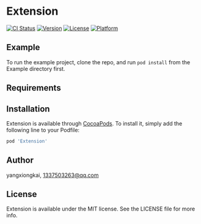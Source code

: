 # Extension

[![CI Status](https://img.shields.io/travis/yangxiongkai/Extension.svg?style=flat)](https://travis-ci.org/yangxiongkai/Extension)
[![Version](https://img.shields.io/cocoapods/v/Extension.svg?style=flat)](https://cocoapods.org/pods/Extension)
[![License](https://img.shields.io/cocoapods/l/Extension.svg?style=flat)](https://cocoapods.org/pods/Extension)
[![Platform](https://img.shields.io/cocoapods/p/Extension.svg?style=flat)](https://cocoapods.org/pods/Extension)

## Example

To run the example project, clone the repo, and run `pod install` from the Example directory first.

## Requirements

## Installation

Extension is available through [CocoaPods](https://cocoapods.org). To install
it, simply add the following line to your Podfile:

```ruby
pod 'Extension'
```

## Author

yangxiongkai, 1337503263@qq.com

## License

Extension is available under the MIT license. See the LICENSE file for more info.
